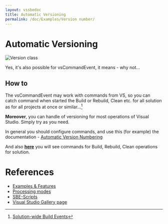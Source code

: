 ```yaml
---
layout: vssbedoc
title: Automatic Versioning
permalink: /doc/Examples/Version number/
---
```


# Automatic Versioning

![Version class](../../Resources/examples/VersionClass.gif)

Yes, it's also possible for vsCommandEvent, it means - why not...

## How to

The vsCommandEvent may work with commands from VS, so you can catch command when started the Build or Rebuild, Clean etc. for all solution as for all projects at once or similar...[^1]

**Moreover**, you can handle of versioning for most operations of Visual Studio. Simply try as you need.

In general you should configure commands, and use this (for example) the documentation - [Automatic Version Numbering](http://vssbe.r-eg.net/doc/Examples/Version/Manually/#synopsis)

And also **[here](../../Modes/EnvCommand/)** you will see commands for Build, Rebuild, Clean operations for solution.

# References

* [Examples & Features](../../Examples/)
* [Processing modes](../../Modes/)
* [SBE-Scripts](../../Scripts/SBE-Scripts/)
* [Visual Studio Gallery page](https://visualstudiogallery.msdn.microsoft.com/ad9f19b2-04c0-46fe-9637-9a52ce4ca661/)

[^1]: [Solution-wide Build Events](../../Features/Solution-wide/)

